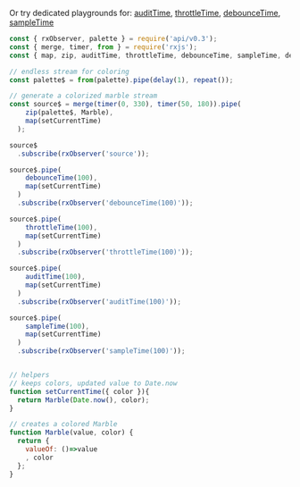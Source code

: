 <!--
name:		
title:		debounceTime vs throttleTime vs auditTime vs sampleTime
pageTitle:	RxJS debounceTime vs throttleTime vs auditTime vs sampleTime compared
desc:		See this head-to-head comparison of debounceTime, throttleTime, auditTime and sampleTime operators with a marble diagram:
docsUrl:	
-->

Or try dedicated playgrounds for: [auditTime](/rxjs/auditTime), [throttleTime](/rxjs/throttleTime), [debounceTime](/rxjs/debounceTime), [sampleTime](/rxjs/sampleTime)

```js
const { rxObserver, palette } = require('api/v0.3');
const { merge, timer, from } = require('rxjs');
const { map, zip, auditTime, throttleTime, debounceTime, sampleTime, delay, repeat } = require('rxjs/operators');

// endless stream for coloring
const palette$ = from(palette).pipe(delay(1), repeat());

// generate a colorized marble stream
const source$ = merge(timer(0, 330), timer(50, 180)).pipe(
    zip(palette$, Marble),
    map(setCurrentTime)
  );

source$
  .subscribe(rxObserver('source'));

source$.pipe(
    debounceTime(100),
    map(setCurrentTime)
  )
  .subscribe(rxObserver('debounceTime(100)'));

source$.pipe(
    throttleTime(100),
    map(setCurrentTime)
  )
  .subscribe(rxObserver('throttleTime(100)'));

source$.pipe(
    auditTime(100),
    map(setCurrentTime)
  )
  .subscribe(rxObserver('auditTime(100)'));

source$.pipe(
    sampleTime(100),
    map(setCurrentTime)
  )
  .subscribe(rxObserver('sampleTime(100)'));


// helpers
// keeps colors, updated value to Date.now
function setCurrentTime({ color }){
  return Marble(Date.now(), color);
}

// creates a colored Marble
function Marble(value, color) {
  return {
    valueOf: ()=>value
    , color
  };
}

```
